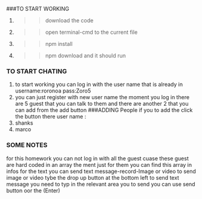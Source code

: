###TO START WORKING
1) >>download the code
2) >>open terminal-cmd to the current file
3) >> npm install
4) >> npm download
and it should run
### TO START CHATING
1) to start working you can log in with the user name that is already in 
username:roronoa
pass:Zoro5
2) you can just register with new user name
the moment you log in there are 5 guest that you can talk to them and there are another 2 that you can add from the add button
###ADDING People
if you to add the click the button there user name :
1) shanks
 2) marco
 ### SOME NOTES
for this homework you can not log in with all the guest cuase these guest are hard coded in an array the ment just for them you can find this array in infos
for the text you can send text message-record-Image or video 
to send image or video tybe the drop up button at the bottom left 
to send text message you need to typ in the relevant area you to send you can use send button oor the (Enter)
